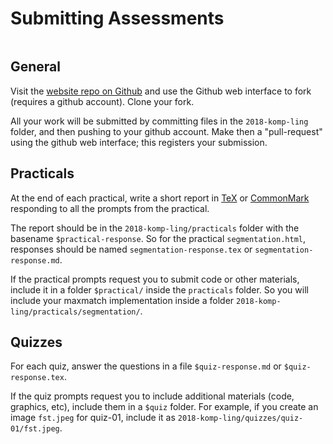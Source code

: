 <!--
vim: tw=70
SPDX-License-Identifier: (CC-BY-SA-4.0 OR GFDL-1.3-or-later)
Copyright 2018 Nick Howell
-->

# Submitting Assessments

<div style="column-width:30em">

## General

Visit the [website repo on
Github](https://github.com/ftyers/ftyers.github.io) and use the Github
web interface to fork (requires a github account). Clone your fork.

All your work will be submitted by committing files in the
`2018-komp-ling` folder, and then pushing to your github account. Make
then a "pull-request" using the github web interface; this registers
your submission.

## Practicals

At the end of each practical, write a short report in [TeX][tex] or
[CommonMark][commonmark] responding to all the prompts from the
practical.

The report should be in the `2018-komp-ling/practicals` folder with
the basename `$practical-response`. So for the practical
`segmentation.html`, responses should be named
`segmentation-response.tex` or `segmentation-response.md`.

If the practical prompts request you to submit code or other
materials, include it in a folder `$practical/` inside the
`practicals` folder. So you will include your maxmatch implementation
inside a folder `2018-komp-ling/practicals/segmentation/`.

## Quizzes

For each quiz, answer the questions in a file `$quiz-response.md` or
`$quiz-response.tex`.

If the quiz prompts request you to include additional materials (code,
graphics, etc), include them in a `$quiz` folder. For example, if you
create an image `fst.jpeg` for quiz-01, include it as
`2018-komp-ling/quizzes/quiz-01/fst.jpeg`.

</div>

[tex]:         http://www.tug.org/texlive/
[commonmark]:  https://commonmark.org/

